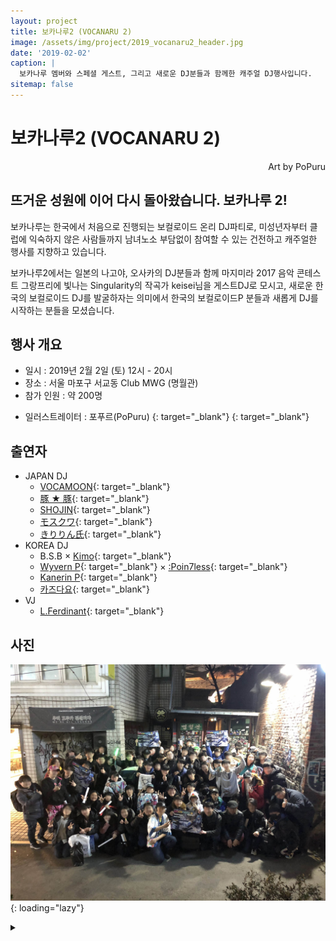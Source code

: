```yaml
---
layout: project
title: 보카나루2 (VOCANARU 2)
image: /assets/img/project/2019_vocanaru2_header.jpg
date: '2019-02-02'
caption: |
  보카나루 멤버와 스페셜 게스트, 그리고 새로운 DJ분들과 함께한 캐주얼 DJ행사입니다.
sitemap: false
---
```


# 보카나루2 (VOCANARU 2)
<p style="text-align: right;">Art by PoPuru</p>

## 뜨거운 성원에 이어 다시 돌아왔습니다. 보카나루 2!

보카나루는 한국에서 처음으로 진행되는 보컬로이드 온리 DJ파티로, 미성년자부터 클럽에 익숙하지 않은 사람들까지 남녀노소 부담없이 참여할 수 있는 건전하고 캐주얼한 행사를 지향하고 있습니다.

보카나루2에서는 일본의 나고야, 오사카의 DJ분들과 함께 마지미라 2017 음악 콘테스트 그랑프리에 빛나는 Singularity의 작곡가 keisei님을 게스트DJ로 모시고, 새로운 한국의 보컬로이드 DJ를 발굴하자는 의미에서 한국의 보컬로이드P 분들과 새롭게 DJ를 시작하는 분들을 모셨습니다.

## 행사 개요
- 일시 : 2019년 2월 2일 (토) 12시 - 20시
- 장소 : 서울 마포구 서교동 Club MWG (명월관)
- 참가 인원 : 약 200명

* 일러스트레이터 : 포푸르(PoPuru) [<i class="fab fa-twitter" style="color: #1DA1F2;"></i>](https://twitter.com/dr_poapo){: target="_blank"} [<i class="icon-pixiv"></i>](https://www.pixiv.net/users/12929463){: target="_blank"}

## 출연자
- JAPAN DJ
  - [VOCAMOON](https://twitter.com/vocamoon2018){: target="_blank"}
  - [豚 ★ 豚](https://twitter.com/tonton_swt){: target="_blank"}
  - [SHOJIN](https://twitter.com/Shojin_Hagiwara){: target="_blank"}
  - [モスクワ](https://twitter.com/moscow17){: target="_blank"}
  - [きりりん氏](https://twitter.com/SUZIGANEIRINO){: target="_blank"}
- KOREA DJ
  - B.S.B × [Kimo](https://twitter.com/KiMO_VocaloidP){: target="_blank"}
  - [Wyvern P](https://twitter.com/Wyvern_P){: target="_blank"} × [:Poin7less](https://twitter.com/poin7less){: target="_blank"}
  - [Kanerin P](https://twitter.com/KanerinP){: target="_blank"}
  - [카즈다요](https://twitter.com/murayamakazu39){: target="_blank"}
- VJ
  - [L.Ferdinant](https://blog.naver.com/lferdinant){: target="_blank"}

## 사진
![photo](/assets/img/project/2019_vocanaru2_phototime.jpg){: loading="lazy"}

<details>
<summary data-closed="더보기" data-open="접기"></summary>
<!-- 스타일 적용시 div 래핑 -->
<div markdown="1" style="padding: 15px 0">

![keisei](/assets/img/project/2019_vocanaru2_keisei.jpg){: loading="lazy"}

![stage](/assets/img/project/2019_vocanaru2_stage.jpg){: loading="lazy"}

</div>
</details>
